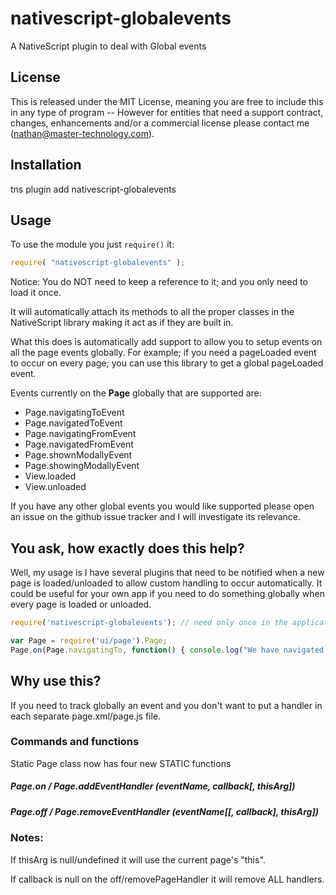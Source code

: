 # nativescript-globalevents
A NativeScript plugin to deal with Global events

## License

This is released under the MIT License, meaning you are free to include this in any type of program -- However for entities that need a support contract, changes, enhancements and/or a commercial license please contact me (nathan@master-technology.com).


## Installation 

tns plugin add nativescript-globalevents


## Usage

To use the module you just `require()` it:

```js
require( "nativescript-globalevents" );
```

Notice: You do NOT need to keep a reference to it; and you only need to load it once.

It will automatically attach its methods to all the proper classes in the NativeScript library making it act as if they are built in.

What this does is automatically add support to allow you to setup events on all the page events globally.  For example; if you need a pageLoaded event to occur on every page; you can use this library to get a global pageLoaded event.

Events currently on the **Page** globally that are supported are:
- Page.navigatingToEvent
- Page.navigatedToEvent
- Page.navigatingFromEvent
- Page.navigatedFromEvent
- Page.shownModallyEvent
- Page.showingModallyEvent
- View.loaded
- View.unloaded

If you have any other global events you would like supported please open an issue on the github issue tracker and I will investigate its relevance.

## You ask, how exactly does this help?
Well, my usage is I have several plugins that need to be notified when a new page is loaded/unloaded to allow custom handling to occur automatically.  It could be useful for your own app if you need to do something globally when every page is loaded or unloaded.

```js
require('nativescript-globalevents'); // need only once in the application total

var Page = require('ui/page').Page;
Page.on(Page.navigatingTo, function() { console.log("We have navigated to a new page!"); });
```

## Why use this?
If you need to track globally an event and you don't want to put a handler in each separate page.xml/page.js file.

### Commands and functions
Static Page class now has four new STATIC functions

##### Page.on / Page.addEventHandler (eventName, callback[, thisArg])
##### Page.off / Page.removeEventHandler (eventName[[, callback], thisArg])

### Notes:
If thisArg is null/undefined it will use the current page's "this".

If callback is null on the off/removePageHandler it will remove ALL handlers.
